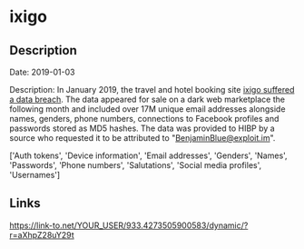 # ixigo

## Description

Date: 2019-01-03

Description:
In January 2019, the travel and hotel booking site <a href="https://techcrunch.com/2019/02/14/hacker-strikes-again/" target="_blank" rel="noopener">ixigo suffered a data breach</a>. The data appeared for sale on a dark web marketplace the following month and included over 17M unique email addresses alongside names, genders, phone numbers, connections to Facebook profiles and passwords stored as MD5 hashes. The data was provided to HIBP by a source who requested it to be attributed to &quot;BenjaminBlue@exploit.im&quot;.


['Auth tokens', 'Device information', 'Email addresses', 'Genders', 'Names', 'Passwords', 'Phone numbers', 'Salutations', 'Social media profiles', 'Usernames']

## Links

https://link-to.net/YOUR_USER/933.4273505900583/dynamic/?r=aXhpZ28uY29t